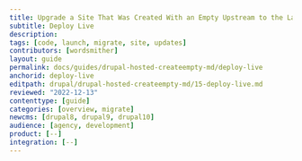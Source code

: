 ```yaml
---
title: Upgrade a Site That Was Created With an Empty Upstream to the Latest Version of Drupal
subtitle: Deploy Live
description: 
tags: [code, launch, migrate, site, updates]
contributors: [wordsmither]
layout: guide
permalink: docs/guides/drupal-hosted-createempty-md/deploy-live
anchorid: deploy-live
editpath: drupal/drupal-hosted-createempty-md/15-deploy-live.md
reviewed: "2022-12-13"
contenttype: [guide]
categories: [overview, migrate]
newcms: [drupal8, drupal9, drupal10]
audience: [agency, development]
product: [--]
integration: [--]
---
```


<Partial file="drupal/deploy-live.md" />
